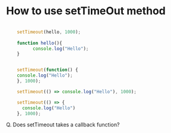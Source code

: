 # How to use setTimeOut method

```javascript

    setTimeout(hello, 1000);
       
    function hello(){
          console.log("Hello");
    }


    setTimeout(function() {
    console.log("Hello");
    }, 1000);

    setTimeout(() => console.log("Hello"), 1000);

    setTimeout(() => {
      console.log("Hello")
    }, 1000);
```


Q. Does setTimeout takes a callback function?
